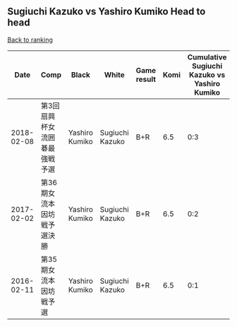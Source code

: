 ## Sugiuchi Kazuko vs Yashiro Kumiko Head to head

[Back to ranking](../../index.md)




| **Date** | **Comp** | **Black** | **White** | **Game result** | **Komi** | **Cumulative Sugiuchi Kazuko vs Yashiro Kumiko** | **Sugiuchi Kazuko streak** | **Yashiro Kumiko streak** | 
| --- | --- | --- | --- | --- | --- | --- | --- | --- |
| 2018-02-08 | 第3回扇興杯女流囲碁最強戦予選 | Yashiro Kumiko | Sugiuchi Kazuko | B+R | 6.5 | 0:3 | 0 | 3 | 
| 2017-02-02 | 第36期女流本因坊戦予選決勝 | Yashiro Kumiko | Sugiuchi Kazuko | B+R | 6.5 | 0:2 | 0 | 2 | 
| 2016-02-11 | 第35期女流本因坊戦予選 | Yashiro Kumiko | Sugiuchi Kazuko | B+R | 6.5 | 0:1 | 0 | 1 |




